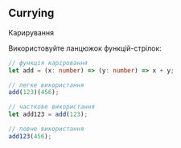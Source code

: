 ## Currying
Карирування

Використовуйте ланцюжок функцій-стрілок:

```ts
// функція каріровання
let add = (x: number) => (y: number) => x + y;

// легке використання
add(123)(456);

// часткове використання
let add123 = add(123);

// повне використання
add123(456);
```

